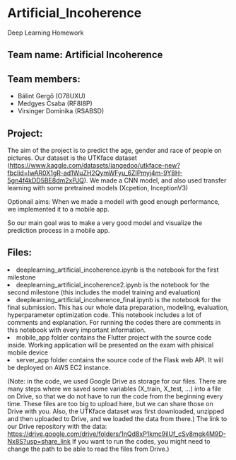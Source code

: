 # Artificial_Incoherence
Deep Learning Homework

## Team name: Artificial Incoherence
## Team members:
 - Bálint Gergő (O78UXU)
 - Medgyes Csaba (RF8I8P)
 - Virsinger Dominika (RSABSD)
 
 ## Project:
  The aim of the project is to predict the age, gender and race of people on pictures.
  Our dataset is the UTKface dataset (https://www.kaggle.com/datasets/jangedoo/utkface-new?fbclid=IwAR0X1gR-ad1WuZH2QymWFyu_6ZIPmyj4m-9Y8H-5gn4f4kDD5BE8dm2xPJQ).
  We made a CNN model, and also used transfer learning with some pretrained models (Xcpetion, InceptionV3)
  
  Optionail aims:
  When we made a modell with good enough performance, we implemented it to a mobile app.
  
  So our main goal was to make a very good model and visualize the prediction process in a mobile app.
  
 ## Files:
  <li>deeplearning_artificial_incoherence.ipynb is the notebook for the first milestone
  <li>deeplearning_artificial_incoherence2.ipynb is the notebook for the second milestone (this includes the model training and evaluation)
  <li>deeplearning_artificial_incoherence_final.ipynb is the notebook for the final submission. This has our whole data preparation, modeling, evaluation, hyperparameter optimization code. This notebook includes a lot of comments and explanation. For running the codes there are comments in this notebook with every important information.
  <li> mobile_app folder contains the Flutter project with the source code inside. Working application will be presented on the exam with phisical mobile device
  <li> server_app folder contains the source code of the Flask web API. It will be deployed on AWS EC2 instance.
  
  (Note: in the code, we used Google Drive as storage for our files. There are many steps where we saved some variables (X_train, X_test, ...)
   into a file on Drive, so that we do not have to run the code from the beginning every time. These files are too big to upload here, but we can share those on Drive      with you. Also, the UTKface dataset was first downloaded, unzipped and then uploaded to Drive, and we loaded the data from there.)
   The link to our Drive repository with the data: https://drive.google.com/drive/folders/1nQd8xP1kmc9ilUf_cSv8mgk4M9D-Nx8S?usp=share_link
   If you want to run the codes, you might need to change the path to be able to read the files from Drive.)
